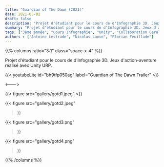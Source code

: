 ```yaml
---
title: "Guardian of The Dawn (2021)"
date: 2021-05-01
draft: false
description: "Projet d'étudiant pour le cours de d'Infographie 3D. Jeux d'action-aventure réalisé avec Unity."
summary: "Projet d'étudiant pour le cours de d'Infographie 3D. Jeux d'action-aventure réalisé avec Unity."
tags: ["3ème année", "Cours Infographie", "Unity", "Collaboration Ceruleum"]
authors : ['Antoine Lestrade', "Nicolas Laoun", "Florian Feuillade"]
---
```


{{% columns ratio="3:1" class="space-x-4" %}} <!-- begin columns block -->

Projet d'étudiant pour le cours de d'Infographie 3D. 
Jeux d'action-aventure réalisé avec Unity URP.

{{< youtubeLite id="bh9tfp050ag" label="Guardian of The Dawn Trailer" >}}

<---> <!-- magic separator, between columns -->

<div class="[&>figure]:my-4">
{{< figure
src="gallery/gotd1.jpeg"
>}}

{{< figure
src="gallery/gotd2.jpeg"
>}}

{{< figure
src="gallery/gotd3.png"
>}}

{{< figure
src="gallery/gotd4.png"
>}}
</div>

{{% /columns %}}